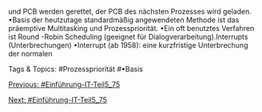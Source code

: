 und PCB werden gerettet, der PCB des nächsten Prozesses wird geladen.
•Basis der heutzutage standardmäßig angewendeten Methode ist das präemptive Multitasking 
und Prozesspriorität.
•Ein oft benutztes Verfahren ist Round -Robin Scheduling (geeignet für Dialogverarbeitung).Interrupts (Unterbrechungen)
•Interrupt (ab 1958): eine kurzfristige Unterbrechung der normalen 

   Tags & Topics:
   #Prozesspriorität
   #•Basis

[Previous: #Einführung-IT-Teil5_75](Einführung-IT-Teil5_75.md)

[Next: #Einführung-IT-Teil5_75](Einführung-IT-Teil5_75.md)